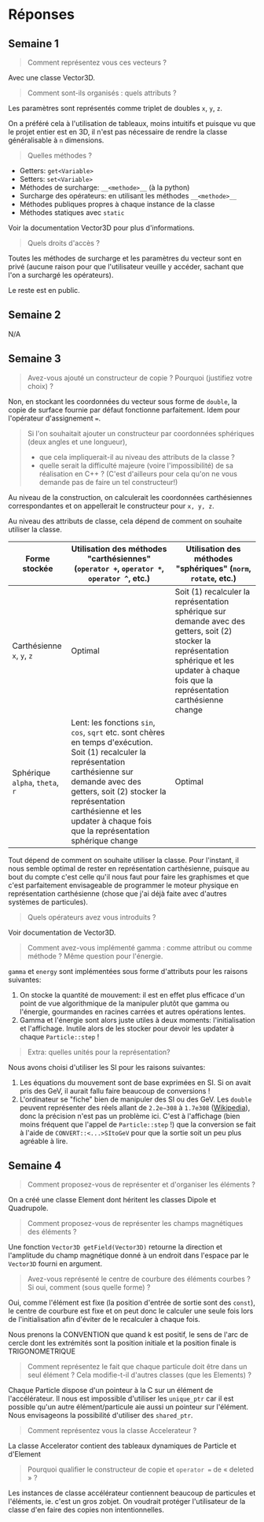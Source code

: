 # Réponses

## Semaine 1

> Comment représentez vous ces vecteurs ?

Avec une classe Vector3D.

> Comment sont-ils organisés : quels attributs ?

Les paramètres sont représentés comme triplet de doubles `x`, `y`, `z`.

On a préféré cela à l'utilisation de tableaux, moins intuitifs et puisque vu que le projet entier est en 3D, il n'est pas nécessaire de rendre la classe généralisable à `n` dimensions.

> Quelles méthodes ?

- Getters: `get<Variable>`
- Setters: `set<Variable>`
- Méthodes de surcharge: `__<methode>__` (à la python)
- Surcharge des opérateurs: en utilisant les méthodes `__<methode>__`
- Méthodes publiques propres à chaque instance de la classe
- Méthodes statiques avec `static`

Voir la documentation Vector3D pour plus d'informations.

> Quels droits d'accès ?

Toutes les méthodes de surcharge et les paramètres du vecteur sont en privé (aucune raison pour que l'utilisateur veuille y accéder, sachant que l'on a surchargé les opérateurs).

Le reste est en public.

## Semaine 2

N/A

## Semaine 3

> Avez-vous ajouté un constructeur de copie ? Pourquoi (justifiez votre choix) ?

Non, en stockant les coordonnées du vecteur sous forme de `double`, la copie de surface fournie par défaut fonctionne parfaitement. Idem pour l'opérateur d'assignement `=`.

> Si l'on souhaitait ajouter un constructeur par coordonnées sphériques (deux angles et une longueur),
>
> - que cela impliquerait-il au niveau des attributs de la classe ?
> - quelle serait la difficulté majeure (voire l'impossibilité) de sa réalisation en C++ ? (C'est d'ailleurs pour cela qu'on ne vous demande pas de faire un tel constructeur!)

Au niveau de la construction, on calculerait les coordonnées carthésiennes correspondantes et on appellerait le constructeur pour `x, y, z`.

Au niveau des attributs de classe, cela dépend de comment on souhaite utiliser la classe.

| Forme stockée | Utilisation des méthodes "carthésiennes" (`operator +`, `operator *`, `operator ^`, etc.) | Utilisation des méthodes "sphériques" (`norm`, `rotate`, etc.) |
| --- | --- | --- |
| Carthésienne `x`, `y`, `z` | Optimal | Soit (1) recalculer la représentation sphérique sur demande avec des getters, soit (2) stocker la représentation sphérique et les updater à chaque fois que la représentation carthésienne change |
| Sphérique `alpha`, `theta`, `r` | Lent: les fonctions `sin`, `cos`, `sqrt` etc. sont chères en temps d'exécution. Soit (1) recalculer la représentation carthésienne sur demande avec des getters, soit (2) stocker la représentation carthésienne et les updater à chaque fois que la représentation sphérique change | Optimal |

Tout dépend de comment on souhaite utiliser la classe. Pour l'instant, il nous semble optimal de rester en représentation carthésienne, puisque au bout du compte c'est celle qu'il nous faut pour faire les graphismes et que c'est parfaitement envisageable de programmer le moteur physique en représentation carthésienne (chose que j'ai déjà faite avec d'autres systèmes de particules).

> Quels opérateurs avez vous introduits ?

Voir documentation de Vector3D.

> Comment avez-vous implémenté gamma : comme attribut ou comme méthode ? Même question pour l'énergie.

`gamma` et `energy` sont implémentées sous forme d'attributs pour les raisons suivantes:

1. On stocke la quantité de mouvement: il est en effet plus efficace d'un point de vue algorithmique de la manipuler plutôt que gamma ou l'énergie, gourmandes en racines carrées et autres opérations lentes.
2. Gamma et l'énergie sont alors juste utiles à deux moments: l'initialisation et l'affichage. Inutile alors de les stocker pour devoir les updater à chaque `Particle::step` !

> Extra: quelles unités pour la représentation?

Nous avons choisi d'utiliser les SI pour les raisons suivantes:

1. Les équations du mouvement sont de base exprimées en SI. Si on avait pris des GeV, il aurait fallu faire beaucoup de conversions !
2. L'ordinateur se "fiche" bien de manipuler des SI ou des GeV. Les `double` peuvent représenter des réels allant de `2.2e−308` à `1.7e308` ([Wikipedia](https://en.wikipedia.org/wiki/Double-precision_floating-point_format#Double-precision_examples)), donc la précision n'est pas un problème ici. C'est à l'affichage (bien moins fréquent que l'appel de `Particle::step` !) que la conversion se fait à l'aide de `CONVERT::<...>SItoGeV` pour que la sortie soit un peu plus agréable à lire.

## Semaine 4

> Comment proposez-vous de représenter et d'organiser les éléments ?

On a créé une classe Element dont héritent les classes Dipole et Quadrupole.

> Comment proposez-vous de représenter les champs magnétiques des éléments ?

Une fonction `Vector3D getField(Vector3D)` retourne la direction et l'amplitude du champ magnétique donné à un endroit dans l'espace par le `Vector3D` fourni en argument.

> Avez-vous représenté le centre de courbure des éléments courbes ? Si oui, comment (sous quelle forme) ?

Oui, comme l'élément est fixe (la position d'entrée de sortie sont des `const`), le centre de courbure est fixe et on peut donc le calculer une seule fois lors de l'initialisation afin d'éviter de le recalculer à chaque fois.

Nous prenons la CONVENTION que quand k est positif, le sens de l'arc de cercle dont les extrémités sont la position initiale et la position finale is TRIGONOMETRIQUE

> Comment représentez le fait que chaque particule doit être dans un seul élément ? Cela modifie-t-il d'autres classes (que les Elements) ?

Chaque Particle dispose d'un pointeur à la C sur un élément de l'accélérateur. Il nous est impossible d'utiliser les `unique_ptr` car il est possible qu'un autre élément/particule aie aussi un pointeur sur l'élément. Nous envisageons la possibilité d'utiliser des `shared_ptr`.

> Comment représentez vous la classe Accelerateur ?

La classe Accelerator contient des tableaux dynamiques de Particle et d'Element

> Pourquoi qualifier le constructeur de copie et `operator =` de « deleted » ?

Les instances de classe accélérateur contiennent beaucoup de particules et l'éléments, ie. c'est un gros zobjet. On voudrait protéger l'utilisateur de la classe d'en faire des copies non intentionnelles.
